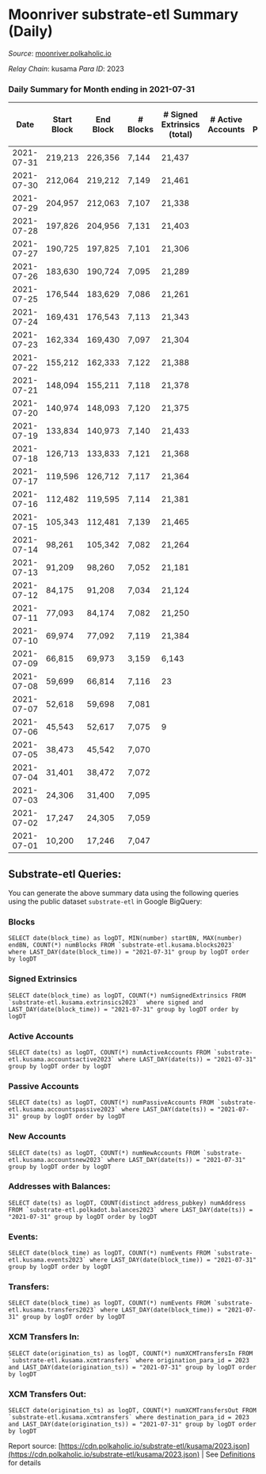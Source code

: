 # Moonriver substrate-etl Summary (Daily)

_Source_: [moonriver.polkaholic.io](https://moonriver.polkaholic.io)

*Relay Chain*: kusama
*Para ID*: 2023



### Daily Summary for Month ending in 2021-07-31


| Date | Start Block | End Block | # Blocks | # Signed Extrinsics (total) | # Active Accounts | # Passive | # New | # Addresses with Balances | # Events | # Transfers | # XCM Transfers In | # XCM Transfers Out | Issues | 
| ---- | ----------- | --------- | -------- | --------------------------- | ----------------- | --------- | ----- | ------------------------- | -------- | ----------- | ------------------ | ------------------- | ------ |
| 2021-07-31 | 219,213 | 226,356 | 7,144 | 21,437 |  |  |  | 120 | 23,656 |   |   |   |  |
| 2021-07-30 | 212,064 | 219,212 | 7,149 | 21,461 |  |  |  |  | 23,698 |   |   |   |  |
| 2021-07-29 | 204,957 | 212,063 | 7,107 | 21,338 |  |  |  |  | 23,508 |   |   |   |  |
| 2021-07-28 | 197,826 | 204,956 | 7,131 | 21,403 |  |  |  |  | 23,674 |   |   |   |  |
| 2021-07-27 | 190,725 | 197,825 | 7,101 | 21,306 |  |  |  |  | 23,583 |   |   |   |  |
| 2021-07-26 | 183,630 | 190,724 | 7,095 | 21,289 |  |  |  |  | 23,454 |   |   |   |  |
| 2021-07-25 | 176,544 | 183,629 | 7,086 | 21,261 |  |  |  |  | 23,506 |   |   |   |  |
| 2021-07-24 | 169,431 | 176,543 | 7,113 | 21,343 |  |  |  |  | 23,602 |   |   |   |  |
| 2021-07-23 | 162,334 | 169,430 | 7,097 | 21,304 |  |  |  |  | 23,455 |   |   |   |  |
| 2021-07-22 | 155,212 | 162,333 | 7,122 | 21,388 |  |  |  |  | 23,612 |   |   |   |  |
| 2021-07-21 | 148,094 | 155,211 | 7,118 | 21,378 |  |  |  |  | 23,590 | 3 ($186,317.19) |   |   |  |
| 2021-07-20 | 140,974 | 148,093 | 7,120 | 21,375 |  |  |  |  | 23,438 |   |   |   |  |
| 2021-07-19 | 133,834 | 140,973 | 7,140 | 21,433 |  |  |  |  | 23,304 |   |   |   |  |
| 2021-07-18 | 126,713 | 133,833 | 7,121 | 21,368 |  |  |  |  | 23,208 |   |   |   |  |
| 2021-07-17 | 119,596 | 126,712 | 7,117 | 21,364 |  |  |  |  | 23,211 |   |   |   |  |
| 2021-07-16 | 112,482 | 119,595 | 7,114 | 21,381 |  |  |  |  | 22,801 | 8 ($978,543.92) |   |   |  |
| 2021-07-15 | 105,343 | 112,481 | 7,139 | 21,465 |  |  |  |  | 23,004 |   |   |   |  |
| 2021-07-14 | 98,261 | 105,342 | 7,082 | 21,264 |  |  |  |  | 22,549 |   |   |   |  |
| 2021-07-13 | 91,209 | 98,260 | 7,052 | 21,181 |  |  |  |  | 22,235 | 6 ($372,634.37) |   |   |  |
| 2021-07-12 | 84,175 | 91,208 | 7,034 | 21,124 |  |  |  |  | 21,920 | 8 ($496,845.83) |   |   |  |
| 2021-07-11 | 77,093 | 84,174 | 7,082 | 21,250 |  |  |  |  | 21,969 |   |   |   |  |
| 2021-07-10 | 69,974 | 77,092 | 7,119 | 21,384 |  |  |  |  | 21,927 | 5 ($7,573.87) |   |   |  |
| 2021-07-09 | 66,815 | 69,973 | 3,159 | 6,143 |  |  |  |  | 9,830 | 8 ($248,422.91) |   |   |  |
| 2021-07-08 | 59,699 | 66,814 | 7,116 | 23 |  |  |  |  | 21,914 | 28 ($192,376.28) |   |   |  |
| 2021-07-07 | 52,618 | 59,698 | 7,081 |  |  |  |  |  | 21,657 |   |   |   |  |
| 2021-07-06 | 45,543 | 52,617 | 7,075 | 9 |  |  |  |  | 21,679 |   |   |   |  |
| 2021-07-05 | 38,473 | 45,542 | 7,070 |  |  |  |  |  | 21,623 |   |   |   |  |
| 2021-07-04 | 31,401 | 38,472 | 7,072 |  |  |  |  |  | 21,647 |   |   |   |  |
| 2021-07-03 | 24,306 | 31,400 | 7,095 |  |  |  |  |  | 21,696 |   |   |   |  |
| 2021-07-02 | 17,247 | 24,305 | 7,059 |  |  |  |  |  | 21,604 |   |   |   |  |
| 2021-07-01 | 10,200 | 17,246 | 7,047 |  |  |  |  |  | 21,566 |   |   |   |  |

## Substrate-etl Queries:
You can generate the above summary data using the following queries using the public dataset `substrate-etl` in Google BigQuery:


### Blocks
```
SELECT date(block_time) as logDT, MIN(number) startBN, MAX(number) endBN, COUNT(*) numBlocks FROM `substrate-etl.kusama.blocks2023`  where LAST_DAY(date(block_time)) = "2021-07-31" group by logDT order by logDT
```


### Signed Extrinsics
```
SELECT date(block_time) as logDT, COUNT(*) numSignedExtrinsics FROM `substrate-etl.kusama.extrinsics2023`  where signed and LAST_DAY(date(block_time)) = "2021-07-31" group by logDT order by logDT
```


### Active Accounts
```
SELECT date(ts) as logDT, COUNT(*) numActiveAccounts FROM `substrate-etl.kusama.accountsactive2023` where LAST_DAY(date(ts)) = "2021-07-31" group by logDT order by logDT
```


### Passive Accounts
```
SELECT date(ts) as logDT, COUNT(*) numPassiveAccounts FROM `substrate-etl.kusama.accountspassive2023` where LAST_DAY(date(ts)) = "2021-07-31" group by logDT order by logDT
```


### New Accounts
```
SELECT date(ts) as logDT, COUNT(*) numNewAccounts FROM `substrate-etl.kusama.accountsnew2023` where LAST_DAY(date(ts)) = "2021-07-31" group by logDT order by logDT
```


### Addresses with Balances:
```
SELECT date(ts) as logDT, COUNT(distinct address_pubkey) numAddress FROM `substrate-etl.polkadot.balances2023` where LAST_DAY(date(ts)) = "2021-07-31" group by logDT order by logDT
```


### Events:
```
SELECT date(block_time) as logDT, COUNT(*) numEvents FROM `substrate-etl.kusama.events2023` where LAST_DAY(date(block_time)) = "2021-07-31" group by logDT order by logDT
```


### Transfers:
```
SELECT date(block_time) as logDT, COUNT(*) numEvents FROM `substrate-etl.kusama.transfers2023` where LAST_DAY(date(block_time)) = "2021-07-31" group by logDT order by logDT
```


### XCM Transfers In:
```
SELECT date(origination_ts) as logDT, COUNT(*) numXCMTransfersIn FROM `substrate-etl.kusama.xcmtransfers` where origination_para_id = 2023 and LAST_DAY(date(origination_ts)) = "2021-07-31" group by logDT order by logDT
```


### XCM Transfers Out:
```
SELECT date(origination_ts) as logDT, COUNT(*) numXCMTransfersOut FROM `substrate-etl.kusama.xcmtransfers` where destination_para_id = 2023 and LAST_DAY(date(origination_ts)) = "2021-07-31" group by logDT order by logDT
```



Report source: [https://cdn.polkaholic.io/substrate-etl/kusama/2023.json](https://cdn.polkaholic.io/substrate-etl/kusama/2023.json) | See [Definitions](/DEFINITIONS.md) for details
